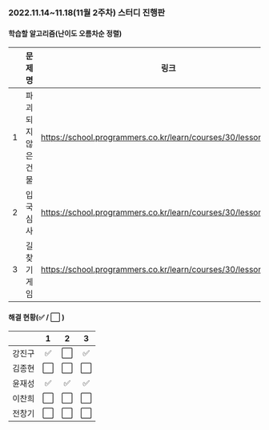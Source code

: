 ### 2022.11.14~11.18(11월 2주차) 스터디 진행판

#### 학습할 알고리즘(난이도 오름차순 정렬)

|      |      문제명      |                             링크                             | 난이도 |
| :--: | :--------------: | :----------------------------------------------------------: | :----: |
|  1   |    파괴되지 않은 건물    | https://school.programmers.co.kr/learn/courses/30/lessons/92344 | Lv. 3 |
|  2   |    입국심사 | https://school.programmers.co.kr/learn/courses/30/lessons/43238 | Lv. 3 |
|  3   | 길 찾기 게임 | https://school.programmers.co.kr/learn/courses/30/lessons/42892 | Lv. 3 |

#### 해결 현황(:white_check_mark: / :white_large_square:  )

|        |          1           |          2           |          3           |
| :----: | :------------------: | :------------------: | :------------------: |
| 강진구 | :white_check_mark: | :white_large_square: | :white_check_mark: |
| 김종현 | :white_large_square: | :white_large_square: | :white_large_square: |
|  윤재성  | :white_check_mark: | :white_check_mark: | :white_check_mark: |
| 이찬희 | :white_large_square: | :white_large_square: | :white_large_square: |
| 전창기 |  :white_large_square:  |  :white_large_square:  |  :white_large_square:  |

